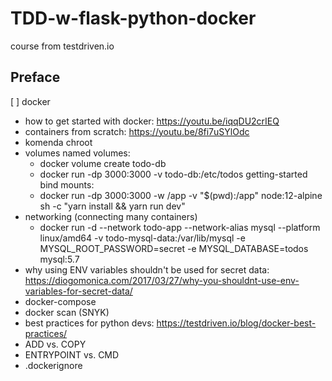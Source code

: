 # TDD-w-flask-python-docker
course from testdriven.io


## Preface

[ ] docker
- how to get started with docker: https://youtu.be/iqqDU2crIEQ
- containers from scratch: https://youtu.be/8fi7uSYlOdc
- komenda chroot
- volumes
	named volumes:
	- docker volume create todo-db
	- docker run -dp 3000:3000 -v todo-db:/etc/todos getting-started
	bind mounts:
	- docker run -dp 3000:3000 -w /app -v "$(pwd):/app" node:12-alpine sh -c "yarn install && yarn run dev"
- networking (connecting many containers)
	- docker run -d --network todo-app --network-alias mysql --platform linux/amd64 -v todo-mysql-data:/var/lib/mysql -e MYSQL_ROOT_PASSWORD=secret -e MYSQL_DATABASE=todos mysql:5.7
- why using ENV variables shouldn't be used for secret data: https://diogomonica.com/2017/03/27/why-you-shouldnt-use-env-variables-for-secret-data/
- docker-compose
- docker scan (SNYK)
- best practices for python devs: https://testdriven.io/blog/docker-best-practices/
- ADD vs. COPY
- ENTRYPOINT vs. CMD
- .dockerignore
